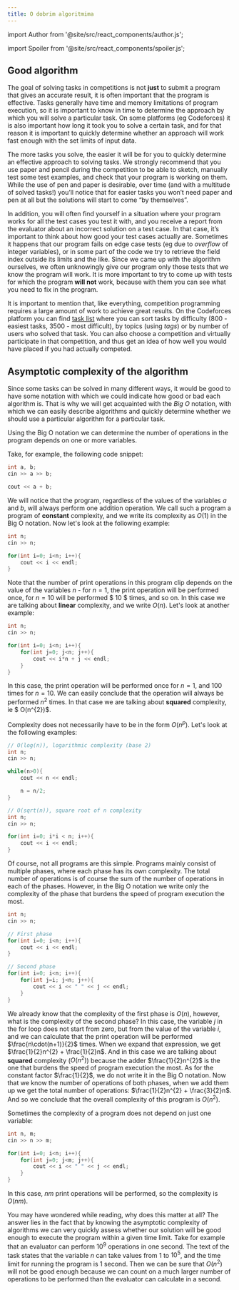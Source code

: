 ```yaml
---
title: O dobrim algoritmima
---
```


import Author from '@site/src/react_components/author.js';

import Spoiler from '@site/src/react_components/spoiler.js';

<Author authorName='Ivan Vlahov' githubUsername='vlahovivan'/>

## Good algorithm

The goal of solving tasks in competitions is not **just** to submit a program that gives an accurate result, it is often important that the program is effective. Tasks generally have time and memory limitations of program execution, so it is important to know in time to determine the approach by which you will solve a particular task. On some platforms (eg Codeforces) it is also important how long it took you to solve a certain task, and for that reason it is important to quickly determine whether an approach will work fast enough with the set limits of input data.

The more tasks you solve, the easier it will be for you to quickly determine an effective approach to solving tasks. We strongly recommend that you use paper and pencil during the competition to be able to sketch, manually test some test examples, and check that your program is working on them. While the use of pen and paper is desirable, over time (and with a multitude of solved tasks!) you’ll notice that for easier tasks you won’t need paper and pen at all but the solutions will start to come “by themselves”.

In addition, you will often find yourself in a situation where your program works for all the test cases you test it with, and you receive a report from the evaluator about an incorrect solution on a test case. In that case, it’s important to think about how good your test cases actually are. Sometimes it happens that our program fails on edge case tests (eg due to _overflow_ of integer variables), or in some part of the code we try to retrieve the field index outside its limits and the like. Since we came up with the algorithm ourselves, we often unknowingly give our program only those tests that we know the program will work. It is more important to try to come up with tests for which the program **will not** work, because with them you can see what you need to fix in the program.

It is important to mention that, like everything, competition programming requires a large amount of work to achieve great results. On the Codeforces platform you can find [task list](https://codeforces.com/problemset) where you can sort tasks by difficulty ($800$ - easiest tasks, $3500$ - most difficult), by topics (using _tags_) or by number of users who solved that task. You can also choose a competition and virtually participate in that competition, and thus get an idea of how well you would have placed if you had actually competed.

## Asymptotic complexity of the algorithm

Since some tasks can be solved in many different ways, it would be good to have some notation with which we could indicate how good or bad each algorithm is. That is why we will get acquainted with the _Big O_ notation, with which we can easily describe algorithms and quickly determine whether we should use a particular algorithm for a particular task.

Using the Big O notation we can determine the number of operations in the program depends on one or more variables.



Take, for example, the following code snippet:

```cpp
int a, b;
cin >> a >> b;

cout << a + b;
```

We will notice that the program, regardless of the values of the variables $a$ and $b$, will always perform one addition operation. We call such a program a program of **constant** complexity, and we write its complexity as $O(1)$ in the Big O notation. Now let's look at the following example:

```cpp
int n;
cin >> n;

for(int i=0; i<n; i++){
    cout << i << endl;
}
```

Note that the number of print operations in this program clip depends on the value of the variables $n$ - for $n = 1$, the print operation will be performed once, for $n = 10$ will be performed $ 10 $ times, and so on. In this case we are talking about **linear** complexity, and we write $O(n)$. Let's look at another example:

```cpp
int n;
cin >> n;

for(int i=0; i<n; i++){
    for(int j=0; j<n; j++){
        cout << i*n + j << endl;
    }
}
```

In this case, the print operation will be performed once for $n = 1$, and $100$ times for $n = 10$. We can easily conclude that the operation will always be performed $n^{2}$ times. In that case we are talking about **squared** complexity, ie $ O(n^{2})$.

Complexity does not necessarily have to be in the form $O(n^{p})$. Let's look at the following examples: 

```cpp
// O(log(n)), logarithmic complexity (base 2)
int n;
cin >> n;

while(n>0){
    cout << n << endl;

    n = n/2;
}
```

```cpp
// O(sqrt(n)), square root of n complexity
int n;
cin >> n;

for(int i=0; i*i < n; i++){
    cout << i << endl;
}
```

Of course, not all programs are this simple. Programs mainly consist of multiple phases, where each phase has its own complexity. The total number of operations is of course the sum of the number of operations in each of the phases. However, in the Big O notation we write only the complexity of the phase that burdens the speed of program execution the most.

```cpp
int n;
cin >> n;

// First phase
for(int i=0; i<n; i++){
    cout << i << endl;
}

// Second phase
for(int i=0; i<n; i++){
    for(int j=i; j<n; j++){
        cout << i << " " << j << endl;
    }
}
```

We already know that the complexity of the first phase is $O(n)$, however, what is the complexity of the second phase? In this case, the variable $j$ in the for loop does not start from zero, but from the value of the variable $i$, and we can calculate that the print operation will be performed $\frac{n\cdot(n+1)}{2}$ times. When we expand that expression, we get $\frac{1}{2}n^{2} + \frac{1}{2}n$. And in this case we are talking about **squared** complexity ($O(n^{2})$) because the adder $\frac{1}{2}n^{2}$ is the one that burdens the speed of program execution the most. As for the constant factor $\frac{1}{2}$, we do not write it in the Big O notation. Now that we know the number of operations of both phases, when we add them up we get the total number of operations: $\frac{1}{2}n^{2} + \frac{3}{2}n$. And so we conclude that the overall complexity of this program is $O(n^{2})$.

Sometimes the complexity of a program does not depend on just one variable:

```cpp
int n, m;
cin >> n >> m;

for(int i=0; i<n; i++){
    for(int j=0; j<m; j++){
        cout << i << " " << j << endl;
    }
}
```

In this case, $nm$ print operations will be performed, so the complexity is $O(nm)$.

You may have wondered while reading, why does this matter at all? The answer lies in the fact that by knowing the asymptotic complexity of algorithms we can very quickly assess whether our solution will be good enough to execute the program within a given time limit. Take for example that an evaluator can perform $10^{9}$ operations in one second. The text of the task states that the variable $n$ can take values from $1$ to $10^{5}$, and the time limit for running the program is $1$ second. Then we can be sure that $O(n^{2})$ will not be good enough because we can count on a much larger number of operations to be performed than the evaluator can calculate in a second.